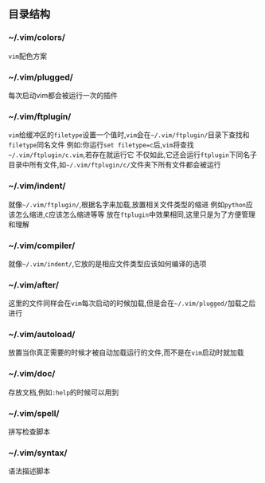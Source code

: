 ## 目录结构

### ~/.vim/colors/

  `vim`配色方案

### ~/.vim/plugged/

  每次启动vim都会被运行一次的插件

### ~/.vim/ftplugin/

  `vim`给缓冲区的`filetype`设置一个值时,`vim`会在`~/.vim/ftplugin/`目录下查找和`filetype`同名文件
  例如:你运行`set filetype=c`后,`vim`将查找`~/.vim/ftplugin/c.vim`,若存在就运行它
  不仅如此,它还会运行`ftplugin`下同名子目录中所有文件,如`~/.vim/ftplugin/c/`文件夹下所有文件都会被运行

### ~/.vim/indent/

  就像`~/.vim/ftplugin/`,根据名字来加载,放置相关文件类型的缩进
  例如`python`应该怎么缩进,`C`应该怎么缩进等等
  放在`ftplugin`中效果相同,这里只是为了方便管理和理解

### ~/.vim/compiler/

  就像`~/.vim/indent/`,它放的是相应文件类型应该如何编译的选项

### ~/.vim/after/

  这里的文件同样会在`vim`每次启动的时候加载,但是会在`~/.vim/plugged/`加载之后进行

### ~/.vim/autoload/

  放置当你真正需要的时候才被自动加载运行的文件,而不是在`vim`启动时就加载

### ~/.vim/doc/

  存放文档,例如`:help`的时候可以用到

### ~/.vim/spell/

  拼写检查脚本

### ~/.vim/syntax/

  语法描述脚本
